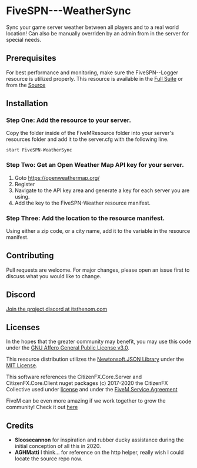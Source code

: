 # FiveSPN---WeatherSync

Sync your game server weather between all players and to a real world location! Can also be manually overriden by an admin from in the server for special needs.

## Prerequisites

For best performance and monitoring, make sure the FiveSPN--Logger resource is utilized properly. This resource is available in the [Full Suite](https://github.com/SourPatchNom/FiveSPN---Suite) or from the [Source](https://github.com/SourPatchNom/FiveSPN---Logger)

## Installation

### Step One: Add the resource to your server.
Copy the folder inside of the FiveMResource folder into your server's resources folder and add it to the server.cfg with the following line. 
```
start FiveSPN-WeatherSync
```

### Step Two: Get an Open Weather Map API key for your server.

1. Goto https://openweathermap.org/
2. Register
3. Navigate to the API key area and generate a key for each server you are using.
4. Add the key to the FiveSPN-Weather resource manifest.

### Step Three: Add the location to the resource manifest.

Using either a zip code, or a city name, add it to the variable in the resource manifest.

## Contributing

Pull requests are welcome. For major changes, please open an issue first to discuss what you would like to change.

## Discord
[Join the project discord at itsthenom.com](http://itsthenom.com/)

## Licenses

In the hopes that the greater community may benefit, you may use this code under the [GNU Affero General Public License v3.0](LICENSE). 

This resource distribution utilizes the [Newtonsoft.JSON Library](https://github.com/JamesNK/Newtonsoft.Json) under the [MIT License](https://github.com/JamesNK/Newtonsoft.Json/blob/master/LICENSE.md).

This software references the CitizenFX.Core.Server and CitizenFX.Core.Client nuget packages (c) 2017-2020 the CitizenFX Collective used under [license](https://github.com/citizenfx/fivem/blob/master/code/LICENSE) and under the [FiveM Service Agreement](https://fivem.net/terms)

FiveM can be even more amazing if we work together to grow the community! Check it out [here](https://fivem.net/)

## Credits
* <b>Sloosecannon</b> for inspiration and rubber ducky assistance during the initial conception of all this in 2020.
* <b>AGHMatti</b> I think... for reference on the http helper, really wish I could locate the source repo now.
